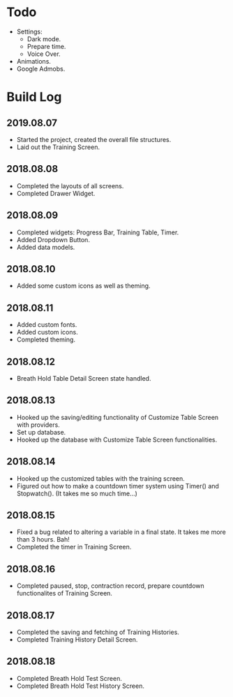 # Todo
* Settings:
  - Dark mode.
  - Prepare time.
  - Voice Over.
* Animations.
* Google Admobs.

# Build Log
## 2019.08.07
* Started the project, created the overall file structures.
* Laid out the Training Screen.

## 2018.08.08
* Completed the layouts of all screens.
* Completed Drawer Widget.

## 2018.08.09
* Completed widgets: Progress Bar, Training Table, Timer.
* Added Dropdown Button.
* Added data models.

## 2018.08.10
* Added some custom icons as well as theming.

## 2018.08.11
* Added custom fonts.
* Added custom icons.
* Completed theming.

## 2018.08.12
* Breath Hold Table Detail Screen state handled.

## 2018.08.13
* Hooked up the saving/editing functionality of Customize Table Screen with providers.
* Set up database.
* Hooked up the database with Customize Table Screen functionalities.

## 2018.08.14
* Hooked up the customized tables with the training screen.
* Figured out how to make a countdown timer system using Timer() and Stopwatch(). (It takes me so much time...)

## 2018.08.15
* Fixed a bug related to altering a variable in a final state. It takes me more than 3 hours. Bah!
* Completed the timer in Training Screen.

## 2018.08.16
* Completed paused, stop, contraction record, prepare countdown functionalites of Training Screen.

## 2018.08.17
* Completed the saving and fetching of Training Histories.
* Completed Training History Detail Screen.

## 2018.08.18
* Completed Breath Hold Test Screen.
* Completed Breath Hold Test History Screen.